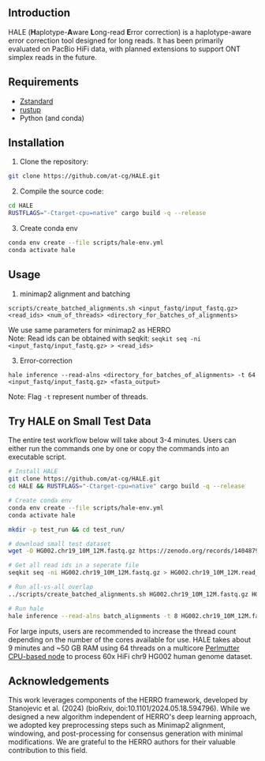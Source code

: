 ## <a name="intro"></a>Introduction

HALE (**H**aplotype-**A**ware **L**ong-read **E**rror correction) is a haplotype-aware error correction tool designed for long reads. It has been primarily evaluated on PacBio HiFi data, with planned extensions to support ONT simplex reads in the future. 


## <a name="requirements"></a> Requirements
- [Zstandard](https://facebook.github.io/zstd/)
- [rustup](https://rustup.rs/)
- Python (and conda)


## <a name="install"></a>Installation

1. Clone the repository:
```sh
git clone https://github.com/at-cg/HALE.git
```

2. Compile the source code:
```sh
cd HALE
RUSTFLAGS="-Ctarget-cpu=native" cargo build -q --release
```

3. Create conda env
```sh
conda env create --file scripts/hale-env.yml
conda activate hale
```


##  <a name="usage"></a>Usage

1. minimap2 alignment and batching
```shell
scripts/create_batched_alignments.sh <input_fastq/input_fastq.gz> <read_ids> <num_of_threads> <directory_for_batches_of_alignments> 
```
We use same parameters for minimap2 as HERRO <br>
Note: Read ids can be obtained with seqkit: ```seqkit seq -ni <input_fastq/input_fastq.gz> > <read_ids>```

3. Error-correction
```shell
hale inference --read-alns <directory_for_batches_of_alignments> -t 64 <input_fastq/input_fastq.gz> <fasta_output> 
```
Note: Flag ```-t``` represent number of threads.


## <a name="started"></a>Try HALE on Small Test Data
The entire test workflow below will take about 3-4 minutes. Users can either run the commands one by one or copy the commands into an executable script.

```sh
# Install HALE 
git clone https://github.com/at-cg/HALE.git
cd HALE && RUSTFLAGS="-Ctarget-cpu=native" cargo build -q --release

# Create conda env
conda env create --file scripts/hale-env.yml
conda activate hale

mkdir -p test_run && cd test_run/

# download small test dataset
wget -O HG002.chr19_10M_12M.fastq.gz https://zenodo.org/records/14048797/files/HG002.chr19_10M_12M.fastq.gz?download=1

# Get all read ids in a seperate file
seqkit seq -ni HG002.chr19_10M_12M.fastq.gz > HG002.chr19_10M_12M.read_ids

# Run all-vs-all overlap
../scripts/create_batched_alignments.sh HG002.chr19_10M_12M.fastq.gz HG002.chr19_10M_12M.read_ids 8 batch_alignments

# Run hale 
hale inference --read-alns batch_alignments -t 8 HG002.chr19_10M_12M.fastq.gz HG002.chr19_10M_12M_corrected.fa

```
For large inputs, users are recommended to increase the thread count depending on the number of the cores available for use. HALE takes about 9 minutes and ~50 GB RAM using 64 threads on a multicore [Perlmutter CPU-based node](https://docs.nersc.gov/systems/perlmutter/architecture/) to process 60x HiFi chr9 HG002 human genome dataset.



##  <a name="ack"></a>Acknowledgements

This work leverages components of the HERRO framework, developed by Stanojevic et al. (2024) (bioRxiv, doi:10.1101/2024.05.18.594796). While we designed a new algorithm independent of HERRO's deep learning approach, we adopted key preprocessing steps such as Minimap2 alignment, windowing, and post-processing for consensus generation with minimal modifications. We are grateful to the HERRO authors for their valuable contribution to this field.







